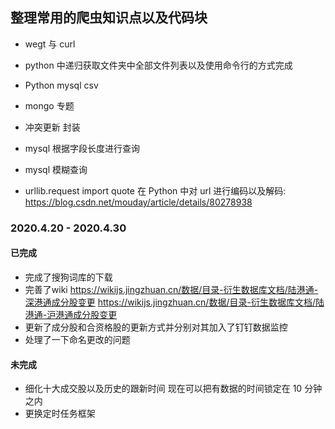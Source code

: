 ## 整理常用的爬虫知识点以及代码块



- wegt 与 curl 

- python 中递归获取文件夹中全部文件列表以及使用命令行的方式完成

- Python mysql csv

- mongo 专题

- 冲突更新 封装 

- mysql 根据字段长度进行查询 

- mysql 模糊查询 

- urllib.request import quote  在 Python 中对 url 进行编码以及解码: https://blog.csdn.net/mouday/article/details/80278938 


### 2020.4.20 - 2020.4.30 
#### 已完成
- 完成了搜狗词库的下载
- 完善了wiki   https://wikijs.jingzhuan.cn/数据/目录-衍生数据库文档/陆港通-深港通成分股变更
              https://wikijs.jingzhuan.cn/数据/目录-衍生数据库文档/陆港通-沪港通成分股变更
- 更新了成分股和合资格股的更新方式并分别对其加入了钉钉数据监控 
- 处理了一下命名更改的问题

#### 未完成 
- 细化十大成交股以及历史的跟新时间 现在可以把有数据的时间锁定在 10 分钟之内 
- 更换定时任务框架 
